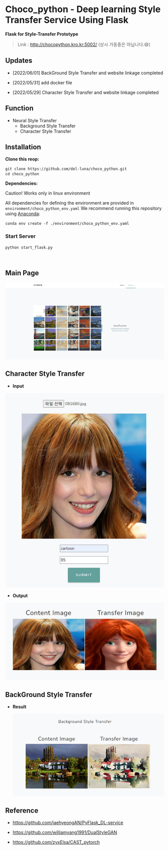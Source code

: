 # Choco_python - Deep learning Style Transfer Service Using Flask
**Flask for Style-Transfer Prototype**

> Link : http://chocopython.kro.kr:5002/
(상시 가동중은 아닙니다.😅)

## Updates

- [2022/06/01] BackGround Style Transfer and website linkage completed

- [2022/05/31] add docker file

- [2022/05/29] Character Style Transfer and website linkage completed

## Function 
* Neural Style Transfer
  * Background Style Transfer
  * Character Style Transfer

## **Installation**

**Clone this reop:**

```shell
git clone https://github.com/del-luna/choco_python.git
cd choco_python
```

**Dependencies:**

Caution! Works only in linux environment

All dependencies for defining the environment are provided in `environment/choco_python_env.yaml`  We recommend running this repository using [Anaconda](https://docs.anaconda.com/anaconda/install/):

```shell
conda env create -f ./environment/choco_python_env.yaml
```

### Start Server
```cmd
python start_flask.py
```

<br>

## Main Page
<img src="./flask_deep/static/assets/img/index-main.jpg">

## Character Style Transfer
* **Input**
<img src="./doc_images/get.jpg">

* **Output**
<img src="./doc_images/post.jpg">



## BackGround Style Transfer

- **Result**

  <img src="./doc_images/bg_post.png">

## Reference

- https://github.com/jaehyeongAN/PyFlask_DL-service
- https://github.com/williamyang1991/DualStyleGAN

- https://github.com/zyxElsa/CAST_pytorch